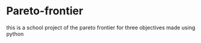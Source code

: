 # Pareto-frontier
this is a school project of the pareto frontier for three objectives made using python
